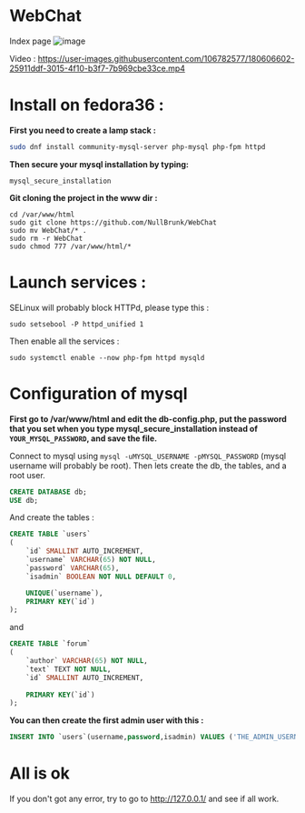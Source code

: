 # WebChat

Index page
![image](https://user-images.githubusercontent.com/106782577/179762868-ce09f7c7-5acb-416b-80de-16bf0e919a58.png)

Video :
https://user-images.githubusercontent.com/106782577/180606602-25911ddf-3015-4f10-b3f7-7b969cbe33ce.mp4



# Install on fedora36 : 

**First you need to create a lamp stack :**

```bash
sudo dnf install community-mysql-server php-mysql php-fpm httpd
```

**Then secure your mysql installation by typing:**

```
mysql_secure_installation
```

**Git cloning the project in the www dir :**

``` 
cd /var/www/html
sudo git clone https://github.com/NullBrunk/WebChat
sudo mv WebChat/* .
sudo rm -r WebChat
sudo chmod 777 /var/www/html/*
```

# Launch services :


SELinux will probably block HTTPd, please type this :
```
sudo setsebool -P httpd_unified 1
```

Then enable all the services :

```
sudo systemctl enable --now php-fpm httpd mysqld
```

# Configuration of mysql

**First go to /var/www/html and edit the db-config.php, put the password that you set when you type mysql_secure_installation instead of `YOUR_MYSQL_PASSWORD`, and save the file.**     


Connect to mysql using ``mysql -uMYSQL_USERNAME -pMYSQL_PASSWORD`` (mysql username will probably be root). Then lets create the db, the tables, and a root user.

```sql
CREATE DATABASE db;
USE db;
```

And create  the tables :

```sql
CREATE TABLE `users`
(
    `id` SMALLINT AUTO_INCREMENT,  
    `username` VARCHAR(65) NOT NULL,  
    `password` VARCHAR(65),
    `isadmin` BOOLEAN NOT NULL DEFAULT 0,  

    UNIQUE(`username`),
    PRIMARY KEY(`id`)
);
```

and

```sql
CREATE TABLE `forum`
(
    `author` VARCHAR(65) NOT NULL,
    `text` TEXT NOT NULL,
    `id` SMALLINT AUTO_INCREMENT,
 
    PRIMARY KEY(`id`)
);
```

**You can then create the first admin user with this :**

```sql
INSERT INTO `users`(username,password,isadmin) VALUES ('THE_ADMIN_USERNAME','THE_ADMIN_PASSWORD',1);
```

# All is ok
If you don't got any error, try to go to http://127.0.0.1/ and see if all work.
